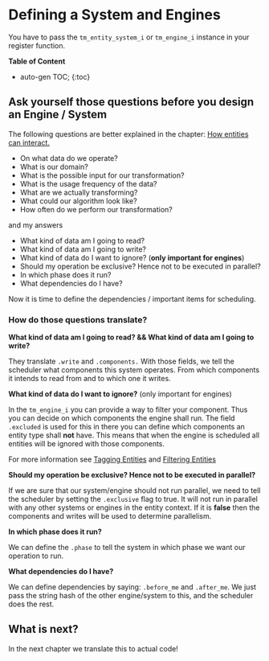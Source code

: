 

# Defining a System and Engines

You have to pass the  `tm_entity_system_i` or `tm_engine_i` instance in your register function.

**Table of Content**

* auto-gen TOC;
{:toc}
## Ask yourself those questions before you design an Engine / System

The following questions are better explained in the chapter: [How entities can interact.]({{base_url}}/gameplay_coding/ecs/how_entites_can_interact.html)

- On what data do we operate?
- What is our domain?
- What is the possible input for our transformation?
- What is the usage frequency of the data?
- What are we actually transforming?
- What could our algorithm look like?
- How often do we perform our transformation?

and my answers

- What kind of data am I going to read?
- What kind of data am I going to write?
- What kind of data do I want to ignore? (**only important for engines**)
- Should my operation be exclusive? Hence not to be executed in parallel?
- In which phase does it run? 
- What dependencies do I have?

Now it is time to define the dependencies / important items for scheduling.



### How do those questions translate?



**What kind of data am I going to read?  && What kind of data am I going to write?**

They translate `.write` and `.components.` With those fields, we tell the scheduler what components this system operates. From which components it intends to read from and to which one it writes.

**What kind of data do I want to ignore?** (only important for engines)

In the `tm_engine_i` you can provide a way to filter your component. Thus you can decide on which components the engine shall run.  The field `.excluded` is used for this in there you can define which components an entity type shall **not** have. This means that when the engine is scheduled all entities will be ignored with those components. 

For more information see [Tagging Entities]({{the_machinery_book}}/gameplay_coding/ecs/tagging_entities.html) and [Filtering Entities]({{the_machinery_book}}/gameplay_coding/ecs/filtering_entities.html)

**Should my operation be exclusive? Hence not to be executed in parallel?**

If we are sure that our system/engine should not run parallel, we need to tell the scheduler by setting the `.exclusive` flag to true. It will not run in parallel with any other systems or engines in the entity context. If it is **false** then the components and writes will be used to determine parallelism.

**In which phase does it run?** 

We can define the `.phase` to tell the system in which phase we want our operation to run.

**What dependencies do I have?**

We can define dependencies by saying: `.before_me` and `.after_me`. We just pass the string hash of the other engine/system to this, and the scheduler does the rest.



## What is next?

In the next chapter we translate this to actual code!
